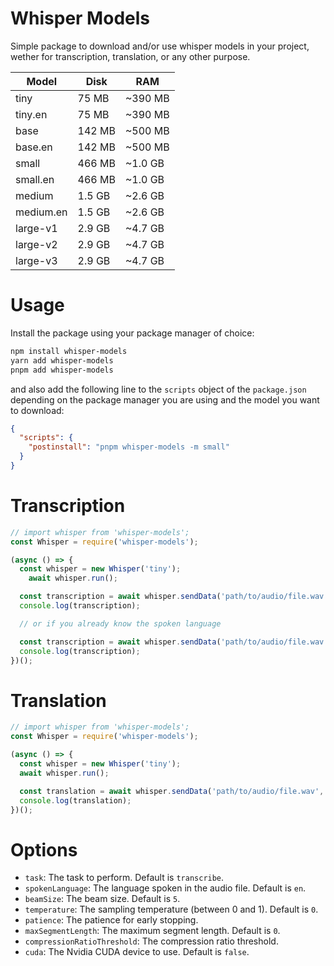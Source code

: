 # Whisper Models
Simple package to download and/or use whisper models in your project, wether for transcription, translation, or any other purpose.

|   Model   |  Disk  |   RAM   |
|-----------|--------|---------|
| tiny      |  75 MB | ~390 MB |
| tiny.en   |  75 MB | ~390 MB |
| base      | 142 MB | ~500 MB |
| base.en   | 142 MB | ~500 MB |
| small     | 466 MB | ~1.0 GB |
| small.en  | 466 MB | ~1.0 GB |
| medium    | 1.5 GB | ~2.6 GB |
| medium.en | 1.5 GB | ~2.6 GB |
| large-v1  | 2.9 GB | ~4.7 GB |
| large-v2  | 2.9 GB | ~4.7 GB |
| large-v3  | 2.9 GB | ~4.7 GB |

# Usage

Install the package using your package manager of choice:
```bash
npm install whisper-models
yarn add whisper-models
pnpm add whisper-models
```

and also add the following line to the `scripts` object of the `package.json` depending on the package manager you are using and the model you want to download:
```json
{
  "scripts": {
    "postinstall": "pnpm whisper-models -m small"
  }
}
```

# Transcription
```js
// import whisper from 'whisper-models';
const Whisper = require('whisper-models');

(async () => {
  const whisper = new Whisper('tiny');
	await whisper.run();

  const transcription = await whisper.sendData('path/to/audio/file.wav');
  console.log(transcription);

  // or if you already know the spoken language

  const transcription = await whisper.sendData('path/to/audio/file.wav', { spokenLanguage: 'en' });
  console.log(transcription);
})();
```

# Translation
```js
// import whisper from 'whisper-models';
const Whisper = require('whisper-models');

(async () => {
  const whisper = new Whisper('tiny');
  await whisper.run();

  const translation = await whisper.sendData('path/to/audio/file.wav', { task: 'translate' });
  console.log(translation);
})();
```

# Options
- `task`: The task to perform. Default is `transcribe`.
- `spokenLanguage`: The language spoken in the audio file. Default is `en`.
- `beamSize`: The beam size. Default is `5`.
- `temperature`: The sampling temperature (between 0 and 1). Default is `0`.
- `patience`: The patience for early stopping.
- `maxSegmentLength`: The maximum segment length. Default is `0`.
- `compressionRatioThreshold`: The compression ratio threshold.
- `cuda`: The Nvidia CUDA device to use. Default is `false`.
